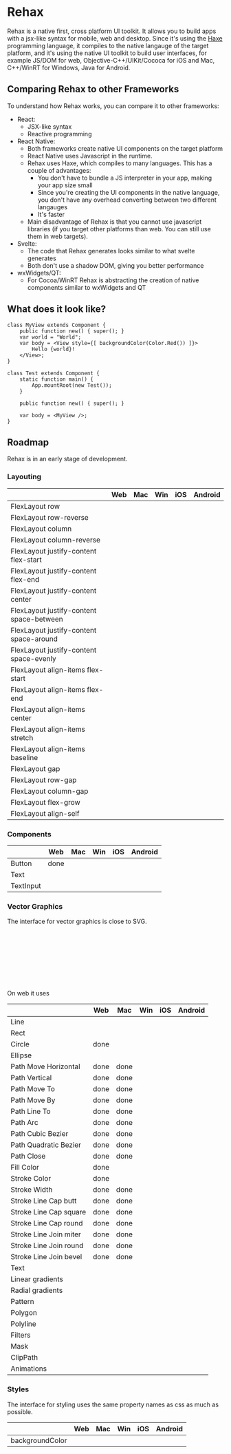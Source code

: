 # Rehax

Rehax is a native first, cross platform UI toolkit. It allows you to build apps with a jsx-like syntax for mobile, web and desktop. Since it's using the [Haxe](https://haxe.org/) programming language, it compiles to the native langauge of the target platform, and it's using the native UI toolkit to build user interfaces, for example JS/DOM for web, Objective-C++/UIKit/Cococa for iOS and Mac, C++/WinRT for Windows, Java for Android.

## Comparing Rehax to other Frameworks

To understand how Rehax works, you can compare it to other frameworks:

- React:
    - JSX-like syntax
    - Reactive programming
- React Native:
    - Both frameworks create native UI components on the target platform
    - React Native uses Javascript in the runtime.
    - Rehax uses Haxe, which compiles to many languages. This has a couple of advantages:
        - You don't have to bundle a JS interpreter in your app, making your app size small
        - Since you're creating the UI components in the native language, you don't have any overhead converting between two different langauges
        - It's faster
    - Main disadvantage of Rehax is that you cannot use javascript libraries (if you target other platforms than web. You can still use them in web targets).
- Svelte:
    - The code that Rehax generates looks similar to what svelte generates
    - Both don't use a shadow DOM, giving you better performance
- wxWidgets/QT:
    - For Cocoa/WinRT Rehax is abstracting the creation of native components similar to wxWidgets and QT

## What does it look like?

```
class MyView extends Component {
	public function new() { super(); }
    var world = "World";
	var body = <View style={[ backgroundColor(Color.Red()) ]}>
        Hello {world}!
    </View>;
}

class Test extends Component {
	static function main() {
		App.mountRoot(new Test());
	}

	public function new() { super(); }

	var body = <MyView />;
}
```

## Roadmap

Rehax is in an early stage of development.

### Layouting

|                                            | Web  | Mac | Win | iOS | Android |
|--------------------------------------------|------|-----|-----|-----|---------|
| FlexLayout row                             |      |     |     |     |         |
| FlexLayout row-reverse                     |      |     |     |     |         |
| FlexLayout column                          |      |     |     |     |         |
| FlexLayout column-reverse                  |      |     |     |     |         |
| FlexLayout justify-content flex-start      |      |     |     |     |         |
| FlexLayout justify-content flex-end        |      |     |     |     |         |
| FlexLayout justify-content center          |      |     |     |     |         |
| FlexLayout justify-content space-between   |      |     |     |     |         |
| FlexLayout justify-content space-around    |      |     |     |     |         |
| FlexLayout justify-content space-evenly    |      |     |     |     |         |
| FlexLayout align-items flex-start          |      |     |     |     |         |
| FlexLayout align-items flex-end            |      |     |     |     |         |
| FlexLayout align-items center              |      |     |     |     |         |
| FlexLayout align-items stretch             |      |     |     |     |         |
| FlexLayout align-items baseline            |      |     |     |     |         |
| FlexLayout gap                             |      |     |     |     |         |
| FlexLayout row-gap                         |      |     |     |     |         |
| FlexLayout column-gap                      |      |     |     |     |         |
| FlexLayout flex-grow                       |      |     |     |     |         |
| FlexLayout align-self                      |      |     |     |     |         |

### Components

|                                | Web  | Mac | Win | iOS | Android |
|--------------------------------|------|-----|-----|-----|---------|
| Button                         | done |     |     |     |         |
| Text                           |      |     |     |     |         |
| TextInput                      |      |     |     |     |         |

### Vector Graphics

The interface for vector graphics is close to SVG.

On web it uses <svg> elements.

|                         | Web  | Mac  | Win | iOS | Android |
|-------------------------|------|------|-----|-----|---------|
| Line                    |      |      |     |     |         |
| Rect                    |      |      |     |     |         |
| Circle                  | done |      |     |     |         |
| Ellipse                 |      |      |     |     |         |
| Path Move Horizontal    | done | done |     |     |         |
| Path Vertical           | done | done |     |     |         |
| Path Move To            | done | done |     |     |         |
| Path Move By            | done | done |     |     |         |
| Path Line To            | done | done |     |     |         |
| Path Arc                | done | done |     |     |         |
| Path Cubic Bezier       | done | done |     |     |         |
| Path Quadratic Bezier   | done | done |     |     |         |
| Path Close              | done | done |     |     |         |
| Fill Color              | done |      |     |     |         |
| Stroke Color            | done |      |     |     |         |
| Stroke Width            | done | done |     |     |         |
| Stroke Line Cap butt    | done | done |     |     |         |
| Stroke Line Cap square  | done | done |     |     |         |
| Stroke Line Cap round   | done | done |     |     |         |
| Stroke Line Join miter  | done | done |     |     |         |
| Stroke Line Join round  | done | done |     |     |         |
| Stroke Line Join bevel  | done | done |     |     |         |
| Text                    |      |      |     |     |         |
| Linear gradients        |      |      |     |     |         |
| Radial gradients        |      |      |     |     |         |
| Pattern                 |      |      |     |     |         |
| Polygon                 |      |      |     |     |         |
| Polyline                |      |      |     |     |         |
| Filters                 |      |      |     |     |         |
| Mask                    |      |      |     |     |         |
| ClipPath                |      |      |     |     |         |
| Animations              |      |      |     |     |         |

### Styles

The interface for styling uses the same property names as css as much as possible.

|                             | Web  | Mac | Win | iOS | Android |
|-----------------------------|------|-----|-----|-----|---------|
| backgroundColor             |      |     |     |     |         |
